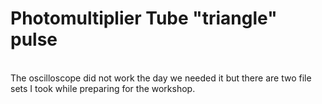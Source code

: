 # Photomultiplier Tube "triangle" pulse
<br>
The oscilloscope did not work the day we needed it but there are two file sets I took while preparing for the workshop.<br>


